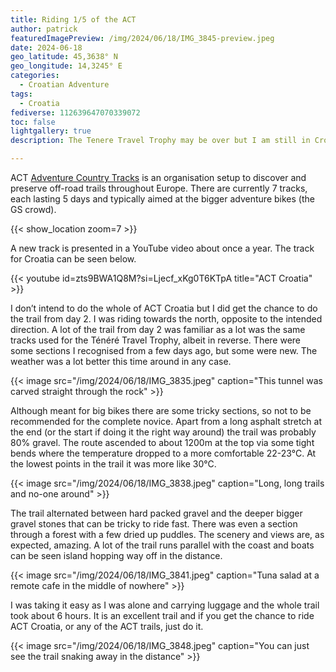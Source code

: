 ```yaml
---
title: Riding 1/5 of the ACT
author: patrick
featuredImagePreview: /img/2024/06/18/IMG_3845-preview.jpeg
date: 2024-06-18
geo_latitude: 45,3638° N
geo_longitude: 14,3245° E
categories:
  - Croatian Adventure
tags:
  - Croatia
fediverse: 112639647070339072
toc: false
lightgallery: true
description: The Tenere Travel Trophy may be over but I am still in Croatia. Today I got to ride the ACT Croatia trail from near Knin to Rijeka. 

---
```


<!--more-->

ACT [Adventure Country Tracks](https://adventurecountrytracks.com/finisher-sticker/) is an organisation setup to discover and preserve off-road trails throughout Europe. There are currently 7 tracks, each lasting 5 days and typically aimed at the bigger adventure bikes (the GS crowd).

{{< show_location zoom=7 >}}

A new track is presented in a YouTube video about once a year. The track for Croatia can be seen below. 

{{< youtube id=zts9BWA1Q8M?si=Ljecf_xKg0T6KTpA title="ACT Croatia" >}}

I don’t intend to do the whole of ACT Croatia but I did get the chance to do the trail from day 2. I was riding towards the north, opposite to the intended direction. A lot of the trail from day 2 was familiar as a lot was the same tracks used for the Ténéré Travel Trophy, albeit in reverse. There were some sections I recognised from a few days ago, but some were new. The weather was a lot better this time around in any case. 
 
{{< image src="/img/2024/06/18/IMG_3835.jpeg" caption="This tunnel was carved straight through the rock" >}}

Although meant for big bikes there are some tricky sections, so not to be recommended for the complete novice. Apart from a long asphalt stretch at the end (or the start if doing it the right way around) the trail was probably 80% gravel. The route ascended to about 1200m at the top via some tight bends where the temperature dropped to a more comfortable 22-23°C. At the lowest points in the trail it was more like 30°C. 

{{< image src="/img/2024/06/18/IMG_3838.jpeg" caption="Long, long trails and no-one around" >}}

The trail alternated between hard packed gravel and the deeper bigger gravel stones that can be tricky to ride fast. There was even a section through a forest with a few dried up puddles. The scenery and views are, as expected, amazing. A lot of the trail runs parallel with the coast and boats can be seen island hopping way off in the distance. 

{{< image src="/img/2024/06/18/IMG_3841.jpeg" caption="Tuna salad at a remote cafe in the middle of nowhere" >}}

I was taking it easy as I was alone and carrying luggage and the whole trail took about 6 hours. It is an excellent trail and if you get the chance to ride ACT Croatia, or any of the ACT trails, just do it. 

{{< image src="/img/2024/06/18/IMG_3848.jpeg" caption="You can just see the trail snaking away in the distance" >}}